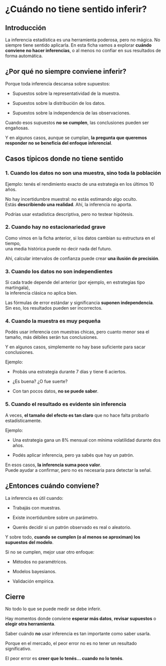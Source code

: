 # ¿Cuándo no tiene sentido inferir?

## Introducción

La inferencia estadística es una herramienta poderosa, pero no mágica. No siempre tiene sentido aplicarla. En esta ficha vamos a explorar **cuándo conviene no hacer inferencias**, o al menos no confiar en sus resultados de forma automática.


## ¿Por qué no siempre conviene inferir?

Porque toda inferencia descansa sobre supuestos:

* Supuestos sobre la representatividad de la muestra.

* Supuestos sobre la distribución de los datos.

* Supuestos sobre la independencia de las observaciones.

Cuando esos supuestos **no se cumplen**, las conclusiones pueden ser engañosas.

Y en algunos casos, aunque se cumplan, **la pregunta que queremos responder no se beneficia del enfoque inferencial**.


## Casos típicos donde no tiene sentido

### 1. Cuando los datos **no son una muestra**, sino toda la población

Ejemplo: tenés el rendimiento exacto de una estrategia en los últimos 10 años.

No hay incertidumbre muestral: no estás estimando algo oculto.\
Estás **describiendo una realidad**. Ahí, la inferencia no aporta.

Podrías usar estadística descriptiva, pero no testear hipótesis.


### 2. Cuando hay **no estacionariedad grave**

Como vimos en la ficha anterior, si los datos cambian su estructura en el tiempo,\
una media histórica puede no decir nada del futuro.

Ahí, calcular intervalos de confianza puede crear **una ilusión de precisión**.


### 3. Cuando los datos no son **independientes**

Si cada trade depende del anterior (por ejemplo, en estrategias tipo martingala),\
la inferencia clásica no aplica bien.

Las fórmulas de error estándar y significancia **suponen independencia**.\
Sin eso, los resultados pueden ser incorrectos.


### 4. Cuando la muestra es **muy pequeña**

Podés usar inferencia con muestras chicas, pero cuanto menor sea el tamaño, más débiles serán tus conclusiones.

Y en algunos casos, simplemente no hay base suficiente para sacar conclusiones.

Ejemplo:

* Probás una estrategia durante 7 días y tiene 6 aciertos.

* ¿Es buena? ¿O fue suerte?

* Con tan pocos datos, **no se puede saber**.


### 5. Cuando el resultado es evidente sin inferencia

A veces, **el tamaño del efecto es tan claro** que no hace falta probarlo estadísticamente.

Ejemplo:

* Una estrategia gana un 8% mensual con mínima volatilidad durante dos años.

* Podés aplicar inferencia, pero ya sabés que hay un patrón.

En esos casos, **la inferencia suma poco valor**.\
Puede ayudar a confirmar, pero no es necesaria para detectar la señal.


## ¿Entonces cuándo conviene?

La inferencia es útil cuando:

* Trabajás con muestras.

* Existe incertidumbre sobre un parámetro.

* Querés decidir si un patrón observado es real o aleatorio.

Y sobre todo, **cuando se cumplen (o al menos se aproximan) los supuestos del modelo**.

Si no se cumplen, mejor usar otro enfoque:

* Métodos no paramétricos.

* Modelos bayesianos.

* Validación empírica.


## Cierre

No todo lo que se puede medir se debe inferir.

Hay momentos donde conviene **esperar más datos**, **revisar supuestos** o **elegir otra herramienta**.

Saber cuándo **no** usar inferencia es tan importante como saber usarla.

Porque en el mercado, el peor error no es no tener un resultado significativo.

El peor error es **creer que lo tenés... cuando no lo tenés**.

